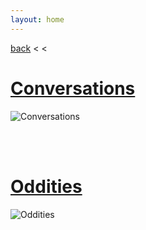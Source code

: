 ```yaml
---
layout: home
---
```


[back](../) < <

# [Conversations](conversations/)
![Conversations](../assets/img/aura-kingdom/conversations-banner.jpg)

<br/><br/>

# [Oddities](oddities/)
![Oddities](../assets/img/aura-kingdom/oddities-banner.jpg)
